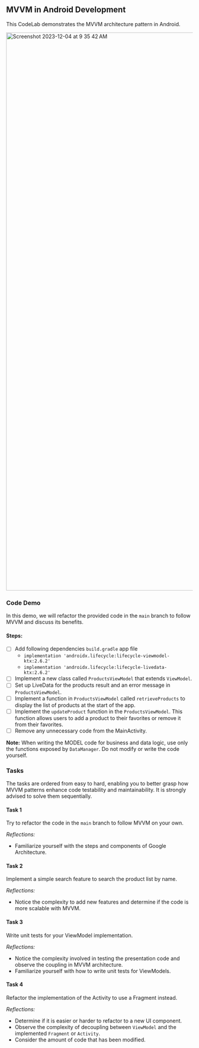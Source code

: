 ## MVVM in Android Development

This CodeLab demonstrates the MVVM architecture pattern in Android.

<img width="1503" alt="Screenshot 2023-12-04 at 9 35 42 AM" src="https://github.com/mibrahimdev/MVVMApp/assets/12463348/8e84fbbb-99dd-4bda-9d35-45d14ce2a75e">


### Code Demo

In this demo, we will refactor the provided code in the `main` branch to follow MVVM and discuss its benefits.

#### Steps:

- [ ] Add following dependencies `build.gradle` app file
  - `implementation 'androidx.lifecycle:lifecycle-viewmodel-ktx:2.6.2'`
  - `implementation 'androidx.lifecycle:lifecycle-livedata-ktx:2.6.2'`
- [ ] Implement a new class called `ProductsViewModel` that extends `ViewModel`.
- [ ] Set up LiveData for the products result and an error message in `ProductsViewModel`.
- [ ] Implement a function in `ProductsViewModel` called `retrieveProducts` to display the list of products at the start of the app.
- [ ] Implement the `updateProduct` function in the `ProductsViewModel`. This function allows users to add a product to their favorites or remove it from their favorites.
- [ ] Remove any unnecessary code from the MainActivity.

**Note:**
When writing the MODEL code for business and data logic, use only the functions exposed by `DataManager`. Do not modify or write the code yourself.

### Tasks

The tasks are ordered from easy to hard, enabling you to better grasp how MVVM patterns enhance code testability and maintainability. It is strongly advised to solve them sequentially.

#### Task 1

Try to refactor the code in the `main` branch to follow MVVM on your own.

*Reflections:*
- Familiarize yourself with the steps and components of Google Architecture.
#### Task 2

Implement a simple search feature to search the product list by name.

*Reflections:*
-  Notice the complexity to add new features and determine if the code is more scalable with MVVM.
#### Task 3

Write unit tests for your ViewModel implementation.

*Reflections:*
- Notice the complexity involved in testing the presentation code and observe the coupling in MVVM architecture.
- Familiarize yourself with how to write unit tests for ViewModels.
#### Task 4

Refactor the implementation of the Activity to use a Fragment instead.

*Reflections:*
- Determine if it is easier or harder to refactor to a new UI component.
- Observe the complexity of decoupling between `ViewModel` and the implemented `Fragment` or `Activity`.
- Consider the amount of code that has been modified.
